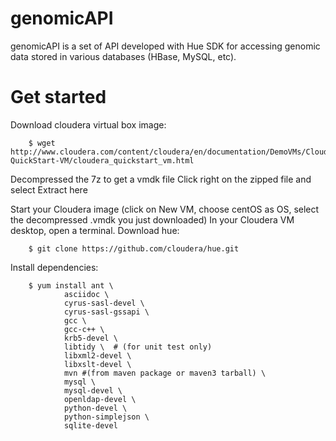 genomicAPI
==========

genomicAPI is a set of API developed with Hue SDK for accessing genomic data stored in various databases (HBase, MySQL, etc).



Get started
===========
Download cloudera virtual box image:

        $ wget http://www.cloudera.com/content/cloudera/en/documentation/DemoVMs/Cloudera-QuickStart-VM/cloudera_quickstart_vm.html

Decompressed the 7z to get a vmdk file
Click right on the zipped file and select Extract here

Start your Cloudera image (click on New VM, choose centOS as OS, select the decompressed .vmdk you just downloaded) In your Cloudera VM desktop, open a terminal. 
Download hue: 

        $ git clone https://github.com/cloudera/hue.git

Install dependencies:

        $ yum install ant \
                asciidoc \
                cyrus-sasl-devel \
                cyrus-sasl-gssapi \
                gcc \
                gcc-c++ \
                krb5-devel \
                libtidy \  # (for unit test only)
                libxml2-devel \
                libxslt-devel \
                mvn #(from maven package or maven3 tarball) \
                mysql \
                mysql-devel \
                openldap-devel \
                python-devel \
                python-simplejson \
                sqlite-devel 

